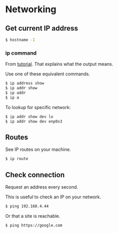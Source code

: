 # Networking


## Get current IP address

```sh
$ hostname -I
```

### ip command

From [tutorial](https://www.howtogeek.com/657911/how-to-use-the-ip-command-on-linux/). That explains what the output means.

Use one of these equivalent commands.

```sh
$ ip address show
$ ip addr show
$ ip addr
$ ip a
```

To lookup for specific network:

```sh
$ ip addr show dev lo
$ ip addr show dev enp0s3
```


## Routes

See IP routes on your machine.

```sh
$ ip route
```


## Check connection

Request an address every second.

This is useful to check an IP on your network.

```sh
$ ping 192.168.4.44
```

Or that a site is reachable.

```sh
$ ping https://google.com
```
